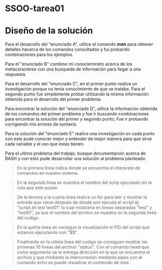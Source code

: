 # SSOO-tarea01
# Diseño de la solución
Para el desarrollo del "enunciado A", utilice el comando ***man*** para obtener detalles hacerca de los comandos consultados y fui probando combinaciones para los ejemplos.

Para el "enunciado B" combine mi conociemineto acerca de los metacaracteres con una busqueda de información para llegar a una respuesta.

Para el desarrollo del "enunciado C", en el primer punto realice un investigación porque no tenia conocimiento de que se trataba. Para el segundo punto fue simplemente probar utilizando la misma información obtenida para el desarrollo del primer problema.

Para encontrar la solución del "enunciado D", utilice la información obtenida de los comandos del primer problema y fue ir buscando combinaciones para encontrar la solución del primer y segúndo punto; Fue ir probando corrigiendo mis errores de syntaxis.

Para la solución del "enunciado E" realice una investigación en cada punto con esto pude conocer mejor y entender de mejor manera para que sirve cada variable y el uso que estas tienen.

Para el ultimo problema del trabajo, busque documentación acerca de BASH y con esto pude desarrollar una solución al problema planteado.
>En la primera linea indica donde se encuentra el interprete de comandos en nuestro sistema.

>En la segunda linea se muestra el nombre del scrip ejecutado sin la ruta que este posee.

>De la tercera a la cuarta linea realice un for para leer y mostrar la entrada que viene después de donde uno ejecuta el script ej: "script.sh test test01" lo cual mostraria en lineas separadas "test" y "test01", ya que el nombre del archivo se muestra en la segunda linea del codigo.

>En la quinta linea se consigue la visualización el PID del script que estamos ejecutando con "$$".

>Finalmente en la ultima linea del codigo se consiguen mostrar las primeras 10 lineas del archivo "status"; Con el comando head que como argumento se le entrega dirección en la que se encuentra el archivo y que mediante la interconexión mediante pipes con el comando echo se puede visualizar el contenido de este.

